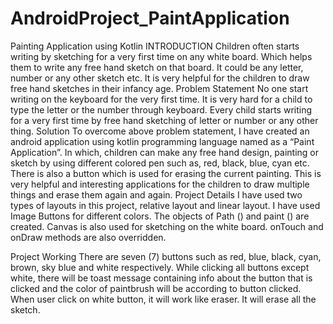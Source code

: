 # AndroidProject_PaintApplication
Painting Application using Kotlin
INTRODUCTION
Children often starts writing by sketching for a very first time on any white board. Which helps them to write any free hand sketch on that board. It could be any letter, number or any other sketch etc. It is very helpful for the children to draw free hand sketches in their infancy age. 
Problem Statement
No one start writing on the keyboard for the very first time. It is very hard for a child to type the letter or the number through keyboard. Every child starts writing for a very first time by free hand sketching of letter or number or any other thing. 
Solution
To overcome above problem statement, I have created an android application using kotlin programming language named as a “Paint Application”. In which, children can make any free hand design, painting or sketch by using different colored pen such as, red, black, blue, cyan etc. There is also a button which is used for erasing the current painting.
This is very helpful and interesting applications for the children to draw multiple things and erase them again and again. 
Project Details
I have used two types of layouts in this project, relative layout and linear layout. I have used Image Buttons for different colors. The objects of Path () and paint () are created. Canvas is also used for sketching on the white board.  onTouch and onDraw methods are also overridden.  

Project Working 
There are seven (7) buttons such as red, blue, black, cyan, brown, sky blue and white respectively. While clicking all buttons except white, there will be toast message containing info about the button that is clicked and the color of paintbrush will be according to button clicked. When user click on white button, it will work like eraser. It will erase all the sketch. 
